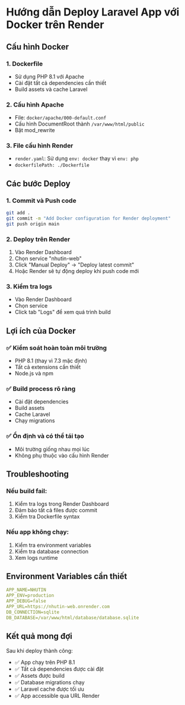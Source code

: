 # Hướng dẫn Deploy Laravel App với Docker trên Render

## Cấu hình Docker

### 1. Dockerfile
- Sử dụng PHP 8.1 với Apache
- Cài đặt tất cả dependencies cần thiết
- Build assets và cache Laravel

### 2. Cấu hình Apache
- File: `docker/apache/000-default.conf`
- Cấu hình DocumentRoot thành `/var/www/html/public`
- Bật mod_rewrite

### 3. File cấu hình Render
- `render.yaml`: Sử dụng `env: docker` thay vì `env: php`
- `dockerfilePath: ./Dockerfile`

## Các bước Deploy

### 1. Commit và Push code
```bash
git add .
git commit -m "Add Docker configuration for Render deployment"
git push origin main
```

### 2. Deploy trên Render
1. Vào Render Dashboard
2. Chọn service "nhutin-web"
3. Click "Manual Deploy" → "Deploy latest commit"
4. Hoặc Render sẽ tự động deploy khi push code mới

### 3. Kiểm tra logs
- Vào Render Dashboard
- Chọn service
- Click tab "Logs" để xem quá trình build

## Lợi ích của Docker

### ✅ Kiểm soát hoàn toàn môi trường
- PHP 8.1 (thay vì 7.3 mặc định)
- Tất cả extensions cần thiết
- Node.js và npm

### ✅ Build process rõ ràng
- Cài đặt dependencies
- Build assets
- Cache Laravel
- Chạy migrations

### ✅ Ổn định và có thể tái tạo
- Môi trường giống nhau mọi lúc
- Không phụ thuộc vào cấu hình Render

## Troubleshooting

### Nếu build fail:
1. Kiểm tra logs trong Render Dashboard
2. Đảm bảo tất cả files được commit
3. Kiểm tra Dockerfile syntax

### Nếu app không chạy:
1. Kiểm tra environment variables
2. Kiểm tra database connection
3. Xem logs runtime

## Environment Variables cần thiết

```yaml
APP_NAME=NHUTIN
APP_ENV=production
APP_DEBUG=false
APP_URL=https://nhutin-web.onrender.com
DB_CONNECTION=sqlite
DB_DATABASE=/var/www/html/database/database.sqlite
```

## Kết quả mong đợi

Sau khi deploy thành công:
- ✅ App chạy trên PHP 8.1
- ✅ Tất cả dependencies được cài đặt
- ✅ Assets được build
- ✅ Database migrations chạy
- ✅ Laravel cache được tối ưu
- ✅ App accessible qua URL Render
